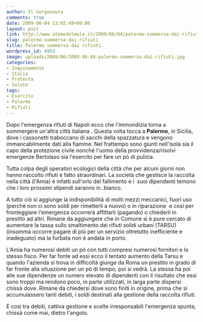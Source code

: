 ```yaml
---
author: Il Gorgonauta
comments: true
date: 2009-06-04 13:02:49+00:00
layout: post
link: http://www.atomodelmale.it/2009/06/04/palermo-sommersa-dai-rifiuti/
slug: palermo-sommersa-dai-rifiuti
title: Palermo sommersa dai rifiuti.
wordpress_id: 4953
image: uploads/2009/06/2009-06-04-palermo-sommersa-dai-rifiuti.jpg
categories:
- Inquinamento
- Italia
- Protesta
- Salute
tags:
- Esercito
- Palermo
- Rifiuti
---
```


Dopo l'emergenza rifiuti di Napoli ecco che l'immondizia torna a sommergere un'altra città italiana . Questa volta tocca a **Palermo**, in Sicilia, dove i cassonetti traboccano di sacchi della spazzatura e vengono immancabilmente dati alla fiamme. Nel frattempo sono giunti nell'isola sia il capo della protezione civile nonché l'uomo della provvidenza/risolvi emergenze Bertolaso sia l'esercito per fare un pò di pulizia.

Tutta colpa degli operatori ecologici della città che per alcuni giorni non hanno raccolto rifiuti e fatto straordinari. La società che gestisce la raccolta nella città (l'Amia) è infatti sull'orlo del fallimento e i  suoi dipendenti temono che i loro prossimi stipendi saranno in..bianco.

A tutto ciò si aggiunge la indisponibilità di molti mezzi meccanici, fuori uso (perchè non ci sono soldi per rimetterli a nuovo) o in riparazione  e così per fronteggiare l'emergenza occorrerà affittarli (pagando) o chiederli in prestito ad altri. Rimane da aggiungere che in Comune si è pure cercato di aumentare la tassa sullo smaltimento dei rifiuti solidi urbani (TARSU) (insomma occorre pagare di più per un servizio oltretutto inefficiente e inadeguato) ma la furbata non è andata in porto.

L'Amia ha numerosi debiti un pò con tutti compresi numerosi fornitori e lo stesso fisco. Per far fonte ad essi ecco il tentato aumento della Tarsu e quando l'azienda si trova in difficoltà giunge da Roma un prestito in grado di far fronte alla situazione per un pò di tempo, poi si vedrà. La stessa ha poi alle sue dipendenze un numero elevato di dipendenti con il risultato che essi sono troppi ma rendono poco, in parte utilizzati, in larga parte dispersi chissà dove. Rimane da chiedersi dove sono finiti in origine, prima che si accumulassero tanti debiti, i soldi destinati alla gestione della raccolta rifiuti.

E così tra debiti, cattiva gestione e scelte irresponsabili l'emergenza spunta, chissà come mai, dietro l'angolo.
